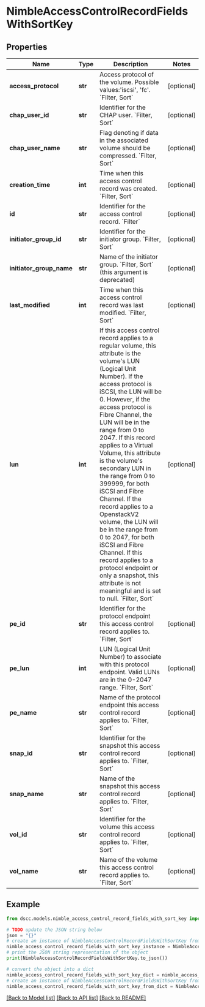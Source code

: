 # NimbleAccessControlRecordFieldsWithSortKey


## Properties

Name | Type | Description | Notes
------------ | ------------- | ------------- | -------------
**access_protocol** | **str** | Access protocol of the volume. Possible values:&#39;iscsi&#39;, &#39;fc&#39;. &#x60;Filter, Sort&#x60; | [optional] 
**chap_user_id** | **str** | Identifier for the CHAP user. &#x60;Filter, Sort&#x60; | [optional] 
**chap_user_name** | **str** | Flag denoting if data in the associated volume should be compressed. &#x60;Filter, Sort&#x60; | [optional] 
**creation_time** | **int** | Time when this access control record was created. &#x60;Filter, Sort&#x60; | [optional] 
**id** | **str** | Identifier for the access control record. &#x60;Filter&#x60; | [optional] 
**initiator_group_id** | **str** | Identifier for the initiator group. &#x60;Filter, Sort&#x60; | [optional] 
**initiator_group_name** | **str** | Name of the initiator group. &#x60;Filter, Sort&#x60; (this argument is deprecated) | [optional] 
**last_modified** | **int** | Time when this access control record was last modified. &#x60;Filter, Sort&#x60; | [optional] 
**lun** | **int** | If this access control record applies to a regular volume, this attribute is the volume&#39;s LUN (Logical Unit Number). If the access protocol is iSCSI, the LUN will be 0. However, if the access protocol is Fibre Channel, the LUN will be in the range from 0 to 2047. If this record applies to a Virtual Volume, this attribute is the volume&#39;s secondary LUN in the range from 0 to 399999, for both iSCSI and Fibre Channel. If the record applies to a OpenstackV2 volume, the LUN will be in the range from 0 to 2047, for both iSCSI and Fibre Channel. If this record applies to a protocol endpoint or only a snapshot, this attribute is not meaningful and is set to null. &#x60;Filter, Sort&#x60; | [optional] 
**pe_id** | **str** | Identifier for the protocol endpoint this access control record applies to. &#x60;Filter, Sort&#x60; | [optional] 
**pe_lun** | **int** | LUN (Logical Unit Number) to associate with this protocol endpoint. Valid LUNs are in the 0-2047 range. &#x60;Filter, Sort&#x60; | [optional] 
**pe_name** | **str** | Name of the protocol endpoint this access control record applies to. &#x60;Filter, Sort&#x60; | [optional] 
**snap_id** | **str** | Identifier for the snapshot this access control record applies to. &#x60;Filter, Sort&#x60; | [optional] 
**snap_name** | **str** | Name of the snapshot this access control record applies to. &#x60;Filter, Sort&#x60; | [optional] 
**vol_id** | **str** | Identifier for the volume this access control record applies to. &#x60;Filter, Sort&#x60; | [optional] 
**vol_name** | **str** | Name of the volume this access control record applies to. &#x60;Filter, Sort&#x60; | [optional] 

## Example

```python
from dscc.models.nimble_access_control_record_fields_with_sort_key import NimbleAccessControlRecordFieldsWithSortKey

# TODO update the JSON string below
json = "{}"
# create an instance of NimbleAccessControlRecordFieldsWithSortKey from a JSON string
nimble_access_control_record_fields_with_sort_key_instance = NimbleAccessControlRecordFieldsWithSortKey.from_json(json)
# print the JSON string representation of the object
print(NimbleAccessControlRecordFieldsWithSortKey.to_json())

# convert the object into a dict
nimble_access_control_record_fields_with_sort_key_dict = nimble_access_control_record_fields_with_sort_key_instance.to_dict()
# create an instance of NimbleAccessControlRecordFieldsWithSortKey from a dict
nimble_access_control_record_fields_with_sort_key_from_dict = NimbleAccessControlRecordFieldsWithSortKey.from_dict(nimble_access_control_record_fields_with_sort_key_dict)
```
[[Back to Model list]](../README.md#documentation-for-models) [[Back to API list]](../README.md#documentation-for-api-endpoints) [[Back to README]](../README.md)


